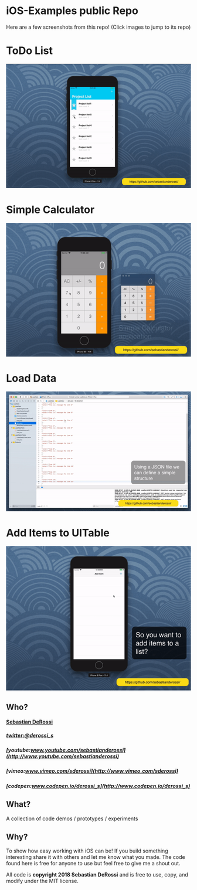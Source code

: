iOS-Examples public Repo
=========


Here are a few screenshots from this repo! (Click images to jump to its repo)

# ToDo List
[![N|Solid](https://github.com/sebastianderossi/iOS-Examples/blob/master/ToDoList/ToDoList.gif)](https://github.com/sebastianderossi/iOS-Examples/tree/master/ToDoList)

# Simple Calculator
[![N|Solid](https://github.com/sebastianderossi/iOS-Examples/blob/master/SimpleCalculator/SimpleCalculator.gif)](https://github.com/sebastianderossi/iOS-Examples/tree/master/SimpleCalculator)

# Load Data
[![N|Solid](https://github.com/sebastianderossi/iOS-Examples/blob/master/LoadData/LoadData.gif)](https://github.com/sebastianderossi/iOS-Examples/tree/master/LoadData)

# Add Items to UITable
[![N|Solid](https://github.com/sebastianderossi/iOS-Examples/blob/master/AddItemsToUITable/AddItemsToUITable.gif)](https://github.com/sebastianderossi/iOS-Examples/tree/master/AddItemsToUITable)

Who?
----------------
#### [Sebastian DeRossi](mailto:sebastian.derossi@gmail.com)

##### [twitter:@derossi_s](http://www.twitter.com/derossi_s)
##### [youtube:www.youtube.com/sebastianderossi](http://www.youtube.com/sebastianderossi)
##### [vimeo:www.vimeo.com/sderossi](http://www.vimeo.com/sderossi)
##### [codepen:www.codepen.io/derossi_s](http://www.codepen.io/derossi_s)

What?
----------------
A collection of code demos / prototypes / experiments

Why?
----------------
To show how easy working with iOS can be!
If you build something interesting share it with others and let me know what you made.
The code found here is free for anyone to use but feel free to give me a shout out.

All code is **copyright 2018 Sebastian DeRossi** and is free to use, copy, and modify under the MIT license.


